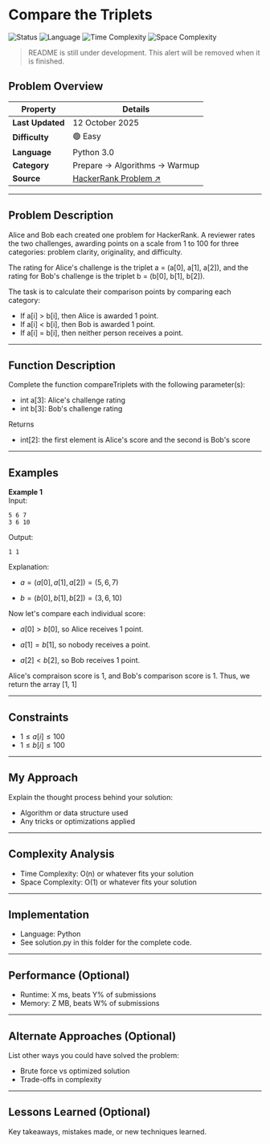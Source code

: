# Compare the Triplets

![Status](https://img.shields.io/badge/Status-Solved-brightgreen)
![Language](https://img.shields.io/badge/Language-Python-blue)
![Time Complexity](https://img.shields.io/badge/Time%20Complexity-O(n)-beige)
![Space Complexity](https://img.shields.io/badge/Space%20Complexity-O(n)-9cf)

> README is still under development. This alert will be removed when it is finished.

## Problem Overview

| Property | Details |
|----------|---------|
| **Last Updated** | 12 October 2025 |
| **Difficulty** | 🟢 Easy |
| **Language** | Python 3.0 |
| **Category** | Prepare → Algorithms → Warmup |
| **Source** | [HackerRank Problem ↗](https://www.hackerrank.com/challenges/compare-the-triplets/problem) |

---

## Problem Description
Alice and Bob each created one problem for HackerRank. A reviewer rates the two challenges, awarding points on a scale from 1 to 100 for three categories: problem clarity, originality, and difficulty.

The rating for Alice's challenge is the triplet a = (a[0], a[1], a[2]), and the rating for Bob's challenge is the triplet b = (b[0], b[1], b[2]).

The task is to calculate their comparison points by comparing each category:
* If a[i] > b[i], then Alice is awarded 1 point.
* If a[i] < b[i], then Bob is awarded 1 point.
* If a[i] = b[i], then neither person receives a point.

---

## Function Description
Complete the function compareTriplets with the following parameter(s):

* int a[3]: Alice's challenge rating
* int b[3]: Bob's challenge rating

Returns

* int[2]: the first element is Alice's score and the second is Bob's score

---

## Examples
**Example 1**  
Input: <br/>
```
5 6 7
3 6 10
```

Output: <br/>
```
1 1
```

Explanation:
* $a = (a[0],a[1],a[2]) = (5, 6, 7)$

* $b = (b[0],b[1],b[2]) = (3, 6, 10)$

Now let's compare each individual score:
* $a[0] > b[0]$, so Alice receives 1 point.

* $a[1] = b[1]$, so nobody receives a point.

* $a[2] < b[2]$, so Bob receives 1 point.

Alice's compraison score is 1, and Bob's comparison score is 1. Thus, we return the array [1, 1]

---

## Constraints
* $1 \leq a[i] \leq 100$
* $1 \leq b[i] \leq 100$

---

## My Approach
Explain the thought process behind your solution:
* Algorithm or data structure used
* Any tricks or optimizations applied

---

## Complexity Analysis
* Time Complexity: O(n) or whatever fits your solution
* Space Complexity: O(1) or whatever fits your solution

---

## Implementation
* Language: Python
* See solution.py in this folder for the complete code.

---

## Performance (Optional)
* Runtime: X ms, beats Y% of submissions
* Memory: Z MB, beats W% of submissions

---

## Alternate Approaches (Optional)
List other ways you could have solved the problem:
* Brute force vs optimized solution
* Trade-offs in complexity

---

## Lessons Learned (Optional)
Key takeaways, mistakes made, or new techniques learned.
